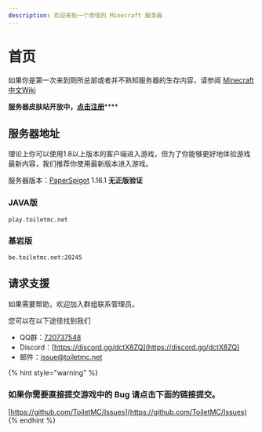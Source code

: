 ```yaml
---
description: 欢迎来到一个奇怪的 Minecraft 服务器
---
```


# 首页

如果你是第一次来到厕所总部或者并不熟知服务器的生存内容，请参阅 [Minecraft 中文Wiki](https://minecraft-zh.gamepedia.com/%E6%95%99%E7%A8%8B)

**服务器皮肤站开放中，**[**点击注册**](https://www.toiletmc.net/)\*\*\*\*

## 服务器地址

理论上你可以使用1.8以上版本的客户端进入游戏，但为了你能够更好地体验游戏最新内容，我们推荐你使用最新版本进入游戏。

服务器版本：[PaperSpigot](https://papermc.io/) 1.16.1 **无正版验证**

### JAVA版

```text
play.toiletmc.net
```

### 基岩版

```text
be.toiletmc.net:20245
```

## 请求支援

如果需要帮助，欢迎加入群组联系管理员。

您可以在以下途径找到我们

* QQ群：[720737548](https://jq.qq.com/?_wv=1027&k=0Nb6gZfJ)
* Discord：[https://discord.gg/dctX8ZQ](https://discord.gg/dctX8ZQ)
* 邮件：[issue@toiletmc.net](mailto:issue@toiletmc.net)

{% hint style="warning" %}
### 如果你需要直接提交游戏中的 Bug 请点击下面的链接提交。

[https://github.com/ToiletMC/Issues](https://github.com/ToiletMC/Issues)
{% endhint %}

